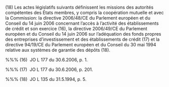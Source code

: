 (18) Les actes législatifs suivants définissent les missions des autorités compétentes des États membres, y compris la coopération mutuelle et avec la Commission: la directive 2006/48/CE du Parlement européen et du Conseil du 14 juin 2006 concernant l’accès à l’activité des établissements de crédit et son exercice (16), la directive 2006/49/CE du Parlement européen et du Conseil du 14 juin 2006 sur l’adéquation des fonds propres des entreprises d’investissement et des établissements de crédit (17) et la directive 94/19/CE du Parlement européen et du Conseil du 30 mai 1994 relative aux systèmes de garantie des dépôts (18).

%%% (16)  JO L 177 du 30.6.2006, p. 1.

%%% (17)  JO L 177 du 30.6.2006, p. 201.

%%% (18)  JO L 135 du 31.5.1994, p. 5.